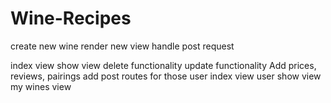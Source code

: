 # Wine-Recipes


create new wine
    render new view
    handle post request

index view
show view
delete functionality
update functionality
Add prices, reviews, pairings
add post routes for those
user index view
user show view
my wines view
